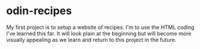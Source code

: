 # odin-recipes

My first project is to setup a website of recipes. I'm to use the HTML coding I've learned this far. It will look plain at the beginning but will become more visually appealing as we learn and return to this project in the future. 